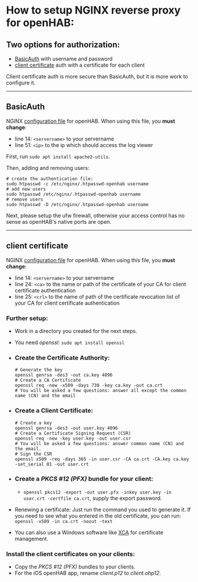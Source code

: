 # How to setup NGINX reverse proxy for openHAB:

## Two options for authorization:
* [BasicAuth](#BasicAuth) with username and password
* [client certificate](#client-certificate) auth with a certificate for each client

Client certificate auth is more secure than BasicAuth, but it is more work to configure it.
***
## BasicAuth

NGINX [configuration file](openhab-basicauth) for openHAB.
When using this file, you __must change__:
* line 14: ``<servername>`` to your servername
* line 51: ``<ip>`` to the ip which should access the log viewer

First, run ``sudo apt install apache2-utils``.

Then, adding and removing users:
```shell
# create the authentication file: 
sudo htpasswd -c /etc/nginx/.htpasswd-openhab username
# add new users
sudo htpasswd /etc/nginx/.htpasswd-openhab username
# remove users
sudo htpasswd -D /etc/nginx/.htpasswd-openhab username
```

Next, please setup the ufw firewall, otherwise your access control has no sense as openHAB's native ports are open.

***
## client certificate

NGINX [configuration file](openhab-clientcert) for openHAB. When using this file, you __must change__:
* line 14: ``<servername>`` to your servername
* line 24: ``<ca>`` to the name or path of the certificate of your CA for client certificate authentication
* line 25: ``<crl>`` to the name of path of the certificate revocation list of your CA for client certificate authentication

### Further setup:
* Work in a directory you created for the next steps.
* You need _openssl_: ``sudo apt install openssl``
* ### Create the Certificate Authority:
  ```shell
  # Generate the key
  openssl genrsa -des3 -out ca.key 4096
  # Create a CA Certificate
  openssl req -new -x509 -days 730 -key ca.key -out ca.crt
  # You will be asked a few questions: answer all except the common name (CN) and the email
  ```
* ### Create a Client Certificate:
  ```shell
  # Create a key
  openssl genrsa -des3 -out user.key 4096
  # Create a Certificate Signing Request (CSR)
  openssl req -new -key user.key -out user.csr
  # You will be asked a few questions: answer common name (CN) and the email.
  # Sign the CSR
  openssl x509 -req -days 365 -in user.csr -CA ca.crt -CA.key ca.key -set_serial 01 -out user.crt
  ```
* ### Create a _PKCS #12 (PFX)_ bundle for your client:
  * ``openssl pkcs12 -export -out user.pfx -inkey user.key -in user.crt -certfile ca.crt``, supply the export password.


* Renewing a certificate: Just run the command you used to generate it. If you need to see what you entered in the old certificate, you can run: ``openssl -x509 -in ca.crt -noout -text``

* You can also use a Windows software like [XCA](https://hohnstaedt.de/xca/) for certificate management. 

### Install the client certificates on your clients:
* Copy the _PKCS #12 (PFX)_ bundles to your clients.
* For the iOS openHAB app, rename _client.p12_ to _client.ohp12_.